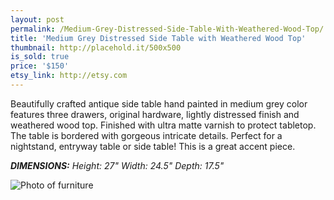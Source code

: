 ```yaml
---
layout: post
permalink: /Medium-Grey-Distressed-Side-Table-With-Weathered-Wood-Top/
title: 'Medium Grey Distressed Side Table with Weathered Wood Top'
thumbnail: http://placehold.it/500x500
is_sold: true
price: '$150'
etsy_link: http://etsy.com
---
```


Beautifully crafted antique side table hand painted in medium grey color features three drawers, original hardware, lightly distressed finish and weathered wood top. Finished with ultra matte varnish to protect tabletop. The table is bordered with gorgeous intricate details. Perfect for a nightstand, entryway table or side table! This is a great accent piece. 

_**DIMENSIONS:** Height: 27" Width: 24.5" Depth: 17.5"_ 

![Photo of furniture][image1]

<!-- Images -->
[image1]: 			/assets/images/trunk-preview.png
